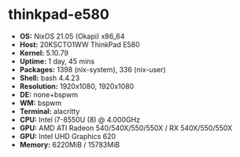 # thinkpad-e580

- **OS:** NixOS 21.05 (Okapi) x86_64
- **Host:** 20KSCTO1WW ThinkPad E580
- **Kernel:** 5.10.79
- **Uptime:** 1 day, 45 mins
- **Packages:** 1398 (nix-system), 336 (nix-user)
- **Shell:** bash 4.4.23
- **Resolution:** 1920x1080, 1920x1080
- **DE:** none+bspwm
- **WM:** bspwm
- **Terminal:** alacritty
- **CPU:** Intel i7-8550U (8) @ 4.000GHz
- **GPU:** AMD ATI Radeon 540/540X/550/550X / RX 540X/550/550X
- **GPU:** Intel UHD Graphics 620
- **Memory:** 6220MiB / 15783MiB

